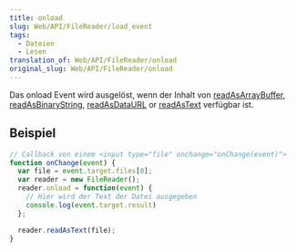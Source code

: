 ```yaml
---
title: onload
slug: Web/API/FileReader/load_event
tags:
  - Dateien
  - Lesen
translation_of: Web/API/FileReader/onload
original_slug: Web/API/FileReader/onload
---
```

Das onload Event wird ausgelöst, wenn der Inhalt von [readAsArrayBuffer](/de/docs/Web/API/FileReader/readAsArrayBuffer), [readAsBinaryString](/de/docs/Web/API/FileReader/readAsBinaryString), [readAsDataURL](/de/docs/Web/API/FileReader/readAsDataURL) or [readAsText](/de/docs/Web/API/FileReader/readAsText) verfügbar ist.

## Beispiel

```js
// Callback von einem <input type="file" onchange="onChange(event)">
function onChange(event) {
  var file = event.target.files[0];
  var reader = new FileReader();
  reader.onload = function(event) {
    // Hier wird der Text der Datei ausgegeben
    console.log(event.target.result)
  };

  reader.readAsText(file);
}
```
